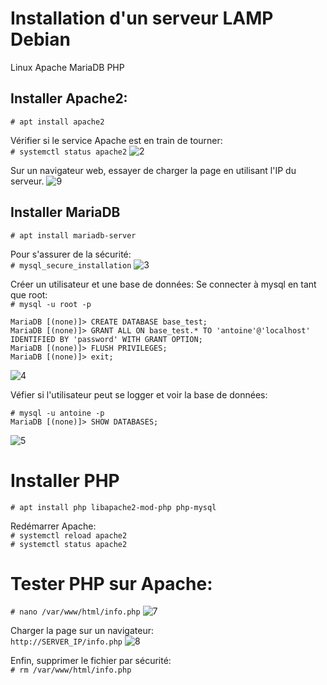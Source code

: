 # Installation d'un serveur LAMP Debian

Linux Apache MariaDB PHP

## Installer Apache2:
`# apt install apache2`

Vérifier si le service Apache est en train de tourner:  
`# systemctl status apache2`
![2](2.png)

Sur un navigateur web, essayer de charger la page en utilisant l'IP du serveur.
![9](9.png)

## Installer MariaDB

`# apt install mariadb-server`

Pour s'assurer de la sécurité:  
`# mysql_secure_installation`
![3](3.png)

Créer un utilisateur et une base de données:
Se connecter à mysql en tant que root:  
`# mysql -u root -p`

    MariaDB [(none)]> CREATE DATABASE base_test;
    MariaDB [(none)]> GRANT ALL ON base_test.* TO 'antoine'@'localhost' IDENTIFIED BY 'password' WITH GRANT OPTION;
    MariaDB [(none)]> FLUSH PRIVILEGES;
    MariaDB [(none)]> exit;
![4](4.png)

Véfier si l'utilisateur peut se logger et voir la base de données:

    # mysql -u antoine -p
    MariaDB [(none)]> SHOW DATABASES;
![5](5.png)

# Installer PHP

`# apt install php libapache2-mod-php php-mysql`

Redémarrer Apache:  
`# systemctl reload apache2`  
`# systemctl status apache2`


# Tester PHP sur Apache:

`# nano /var/www/html/info.php`
![7](7.png)

Charger la page sur un navigateur:  
`http://SERVER_IP/info.php`
![8](8.png)

Enfin, supprimer le fichier par sécurité:  
`# rm /var/www/html/info.php`
